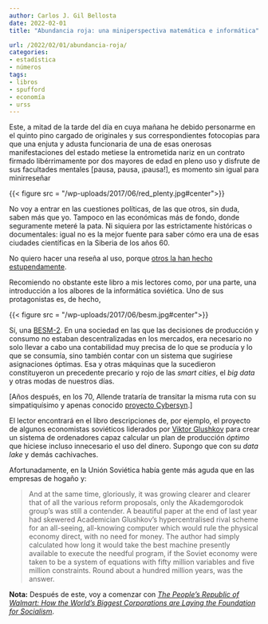 ```yaml
---
author: Carlos J. Gil Bellosta
date: 2022-02-01
title: "Abundancia roja: una miniperspectiva matemática e informática"

url: /2022/02/01/abundancia-roja/
categories:
- estadística
- números
tags:
- libros
- spufford
- economía
- urss
---
```


Este, a mitad de la tarde del día en cuya mañana he debido personarme en el quinto pino cargado de originales y sus correspondientes fotocopias para que una enjuta y adusta funcionaria de una de esas onerosas manifestaciones del estado metiese la entrometida nariz en un contrato firmado libérrimamente por dos mayores de edad en pleno uso y disfrute de sus facultades mentales [pausa, pausa, ¡pausa!], es momento sin igual para minirreseñar

{{< figure src = "/wp-uploads/2017/06/red_plenty.jpg#center">}}

No voy a entrar en las cuestiones políticas, de las que otros, sin duda, saben más que yo. Tampoco en las económicas más de fondo, donde seguramente meteré la pata. Ni siquiera por las estrictamente históricas o documentales: igual no es la mejor fuente para saber cómo era una de esas ciudades científicas en la Siberia de los años 60.

No quiero hacer una reseña al uso, porque [otros la han hecho estupendamente](https://www.theguardian.com/books/2010/aug/08/red-plenty-francis-spufford).

Recomiendo no obstante este libro a mis lectores como, por una parte, una introducción a los albores de la informática soviética. Uno de sus protagonistas es, de hecho,

{{< figure src = "/wp-uploads/2017/06/besm.jpg#center">}}

Sí, una [BESM-2](https://en.wikipedia.org/wiki/BESM). En una sociedad en las que las decisiones de producción y consumo no estaban descentralizadas en los mercados, era necesario no solo llevar a cabo una contabilidad muy precisa de lo que se producía y lo que se consumía, sino también contar con un sistema que sugiriese asignaciones óptimas. Esa y otras máquinas que la sucedieron constituyeron un precedente precario y rojo de las _smart cities_, el _big data_ y otras modas de nuestros días.

[Años después, en los 70, Allende trataría de transitar la misma ruta con su simpatiquísimo y apenas conocido [proyecto Cybersyn](https://en.wikipedia.org/wiki/Project_Cybersyn).]

El lector encontrará en el libro descripciones de, por ejemplo, el proyecto de algunos economistas soviéticos liderados por [Viktor Glushkov](https://en.wikipedia.org/wiki/Victor_Glushkov) para crear un sistema de ordenadores capaz calcular un plan de producción _óptimo_ que hiciese incluso innecesario el uso del dinero. Supongo que con su _data lake_ y demás cachivaches.

Afortunadamente, en la Unión Soviética había gente más aguda que en las empresas de hogaño y:

>And at the same time, gloriously, it was growing clearer and clearer that of all the various reform proposals, only the Akademgorodok group’s was still a contender. A beautiful paper at the end of last year had skewered Academician Glushkov’s hypercentralised rival scheme for an all-seeing, all-knowing computer which would rule the physical economy direct, with no need for money. The author had simply calculated how long it would take the best machine presently available to execute the needful program, if the Soviet economy were taken to be a system of equations with fifty million variables and five million constraints. Round about a hundred million years, was the answer.

**Nota:** Después de este, voy a comenzar con [_The People’s Republic of Walmart: How the World’s Biggest Corporations are Laying the Foundation for Socialism_](https://www.goodreads.com/book/show/38914131-the-people-s-republic-of-walmart).